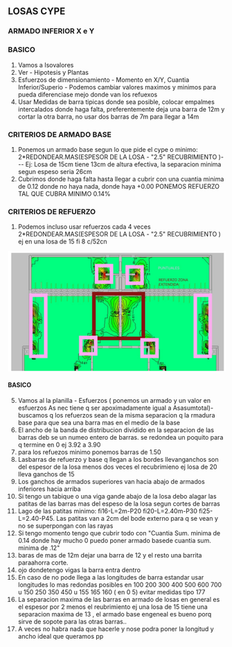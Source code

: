 ## LOSAS CYPE

### ARMADO INFERIOR X e Y 

### BASICO
1. Vamos a Isovalores
2. Ver - Hipotesis y Plantas
3. Esfuerzos de dimensionamiento - Momento en X/Y, Cuantia Inferior/Superio - Podemos cambiar valores maximos y minimos para pueda diferenciase mejo donde van los refuexos
4. Usar Medidas de barra tipicas donde sea posible, colocar  empalmes intercalados donde haga falta, preferentemente deja una barra de 12m y cortar la otra barra, no usar dos  barras de 7m para llegar a 14m 

### CRITERIOS DE ARMADO BASE
1. Ponemos un armado base segun lo que pide el cype o minimo: 2*REDONDEAR.MAS(ESPESOR DE LA LOSA - "2.5" RECUBRIMIENTO )--- Ej: Losa de 15cm tiene 13cm de altura efectiva, la separacion minima segun espeso seria 26cm 
2. Cubrimos donde haga falta hasta llegar a cubrir con una cuantia minima de 0.12 donde no haya nada, donde haya +0.00 PONEMOS REFUERZO TAL QUE CUBRA MINIMO 0.14%

### CRITERIOS DE REFUERZO

1. Podemos incluso usar refuerzos cada 4 veces 2*REDONDEAR.MAS(ESPESOR DE LA LOSA - "2.5" RECUBRIMIENTO ) ej en una losa de 15 fi 8 c/52cn

![LOSAS1](../IMG/LOSAS/LOSAS1.jpg)



#### BASICO
5. Vamos al la planilla - Esfuerzos ( ponemos un armado y un valor en esfuerzos As nec tiene q ser apoximadamente igual a Asasumtotal)-buscamos q los refuerzos sean de la misma separacion q la rmadura base para que sea una barra mas en el medio de la base
6. El ancho de la banda de distribucion dividido en la separacion de las barras deb se un numeo entero de barras. se redondea un poquito para q termine en 0 ej 3.92 a 3.90
7. para los refuezos minimo ponemos barras de 1.50
8. Lasbarras de refuerzo y base q llegan  a los bordes llevanganchos son del espesor de la losa menos dos veces el recubrimieno ej losa de 20 lleva ganchos de 15
9. Los ganchos de armados superiores van hacia abajo de armados inferiores hacia arriba
10. Si tengo un tabique o una viga gande abajo de la losa debo alagar las patitas de las barras mas del espeso de la losa segun cortes de barras
11. Lago de las patitas  minimo: fi16-L=2m-P20 fi20-L=2.40m-P30 fi25-L=2.40-P45. Las patitas van  a 2cm del bode externo para q se vean y no se superpongan con las rayas
12. Si tengo momento tengo que cubrir todo con "Cuantia Sum. minima de 0.14 donde hay mucho 0 puedo poner armado basede cuantia sum. minima de .12"
13. baras de mas de 12m dejar una barra de 12 y el resto una barrita paraahorra corte.
14. ojo dondetengo vigas la barra entra dentro
15. En caso de no pode llega a las longitudes de barra estandar usar longitudes lo mas redondas posibles en 100 200 300 400 500 600 700 u 150 250 350 450  u 155 165 160 ( en 0 5) evitar medidas tipo 177
16. La separacion maxima  de las barras en armado de losas en general es el espesor  por 2 menos el reubrimiento  ej una losa de 15 tiene una separacion maxima de 13 , el armado base engeneal es bueno porq sirve de sopote para las otras barras..
17. A veces no habra nada que hacerle y  nose podra poner la longitud y ancho ideal que queramos
    pp
    
